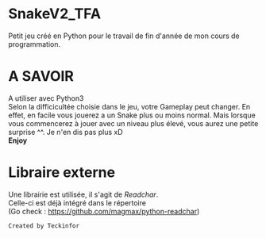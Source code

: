 # SnakeV2_TFA
Petit jeu créé en Python pour le travail de fin d'année de mon cours de programmation.

# A SAVOIR
A utiliser avec Python3\
Selon la difficicultée choisie dans le jeu, votre Gameplay peut changer. En effet, en facile vous jouerez a un Snake plus ou moins normal.
Mais lorsque vous commencerez à jouer avec un niveau plus élevé, vous aurez une petite surprise ^^. Je n'en dis pas plus xD\
**Enjoy**

# Libraire externe
Une librairie est utilisée, il s'agit de *Readchar*.\
Celle-ci est déjà intégré dans le répertoire \
(Go check : https://github.com/magmax/python-readchar)

```
Created by Teckinfor
```
